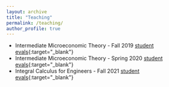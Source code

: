 ```yaml
---
layout: archive
title: "Teaching"
permalink: /teaching/
author_profile: true
---
```


* Intermediate Microeconomic Theory - Fall 2019 [student evals](https://jvrcosta.github.io/files/CourseEval-Fall-2019-ECON-3030-DIS-210.211.VitorCosta.pdf){:target="_blank"}
* Intermediate Microeconomic Theory - Spring 2020 [student evals](https://jvrcosta.github.io/files/CourseEval-Spring_2020-ECON_3030-DIS_212.213.Vitor_Costa.pdf){:target="_blank"}
* Integral Calculus for Engineers - Fall 2021 [student evals](TA_Eval-2021FA-MATH-1910-Vitor_Costa-JRC466-Faculty-Pollock-CID-4280.pdf){:target="_blank"}
